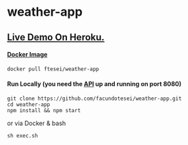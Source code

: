 # weather-app
## **[Live Demo On Heroku.](https://challenge-weather-app.herokuapp.com/)** 
#### **[Docker Image](https://hub.docker.com/r/ftesei/weather-app/)**

```
docker pull ftesei/weather-app
```
#### **Run Locally**  (you need the [API](https://github.com/facundotesei/weather-api) up and running on port 8080)
```
git clone https://github.com/facundotesei/weather-app.git
cd weather-app
npm install && npm start
```
or via Docker & bash 
```
sh exec.sh
```
